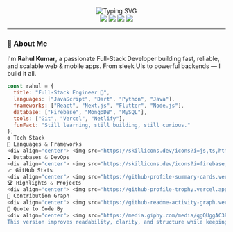 <!-- 🚀 Hero Banner -->
<div align="center">
  <img src="https://readme-typing-svg.demolab.com?font=Fira+Code&weight=700&size=28&duration=3000&pause=500&color=00FFFF&center=true&vCenter=true&width=800&lines=Hi,+I'm+Rahul+Kumar;Full-Stack+Developer+%7C+App+Architect;Turning+Ideas+Into+Impactful+Code" alt="Typing SVG" />
</div>

<!-- 🔗 Social Links -->
<div align="center">
  <a href="https://github.com/rahulitme"><img src="https://img.shields.io/github/followers/rahulitme?label=GitHub&logo=github&style=for-the-badge&color=black" /></a>
  <a href="mailto:rahulmandal705071@gmail.com"><img src="https://img.shields.io/badge/Email-Rahul-FF6363?style=for-the-badge&logo=gmail&logoColor=white" /></a>
  <a href="https://www.linkedin.com/in/rahul-kumar-191473256/"><img src="https://img.shields.io/badge/LinkedIn-Rahul_Kumar-0A66C2?style=for-the-badge&logo=linkedin" /></a>
  <a href="https://rahulkumar-portfolio.vercel.app"><img src="https://img.shields.io/badge/Portfolio-Visit-6C63FF?style=for-the-badge&logo=firefox-browser" /></a>
</div>

---

### 💫 About Me
I'm **Rahul Kumar**, a passionate Full-Stack Developer building fast, reliable, and scalable web & mobile apps. From sleek UIs to powerful backends — I build it all.

```js
const rahul = {
  title: "Full-Stack Engineer 🚀",
  languages: ["JavaScript", "Dart", "Python", "Java"],
  frameworks: ["React", "Next.js", "Flutter", "Node.js"],
  database: ["Firebase", "MongoDB", "MySQL"],
  tools: ["Git", "Vercel", "Netlify"],
  funFact: "Still learning, still building, still curious."
};
⚙️ Tech Stack
🚀 Languages & Frameworks
<div align="center"> <img src="https://skillicons.dev/icons?i=js,ts,html,css,react,nextjs,flutter,dart,nodejs,express,python,django,java" /> </div>
☁️ Databases & DevOps
<div align="center"> <img src="https://skillicons.dev/icons?i=firebase,mongodb,mysql,git,github" /> </div>
📈 GitHub Stats
<div align="center"> <img src="https://github-profile-summary-cards.vercel.app/api/cards/profile-details?username=rahulitme&theme=radical" /> <br /> <img src="https://github-readme-stats.vercel.app/api?username=rahulitme&show_icons=true&theme=radical&count_private=true" width="48%" /> <img src="https://github-readme-streak-stats.herokuapp.com/?user=rahulitme&theme=radical" width="48%" /> </div>
🏆 Highlights & Projects
<div align="center"> <img src="https://github-profile-trophy.vercel.app/?username=rahulitme&theme=dracula&no-frame=true&margin-w=10&column=6" /> </div> <div align="center"> <a href="https://github.com/rahulitme/e-commerce-app"> <img src="https://github-readme-stats.vercel.app/api/pin/?username=rahulitme&repo=e-commerce-app&theme=radical" /> </a> <a href="https://github.com/rahulitme/weather-app"> <img src="https://github-readme-stats.vercel.app/api/pin/?username=rahulitme&repo=weather-app&theme=radical" /> </a> </div>
🌌 Contribution Graph
<div align="center"> <img src="https://github-readme-activity-graph.vercel.app/graph?username=rahulitme&bg_color=0d1117&color=00FFFF&line=00BFFF&point=FFFFFF&area=true&hide_border=true" /> </div>
🎯 Quote to Code By
<div align="center"> <img src="https://media.giphy.com/media/qgQUggAC3Pfv687qPC/giphy.gif" width="300" /> <br /> <em><strong>"Code is not just logic — it's creativity powered by caffeine & curiosity."</strong></em> </div> <div align="center"> <img src="https://capsule-render.vercel.app/api?type=waving&color=gradient&height=100&section=footer" /> </div> ```
This version improves readability, clarity, and structure while keeping a futuristic and personal touch. You can copy this into your README.md. Let me know if you want a light theme, minimalist version, or add animations/icons!
